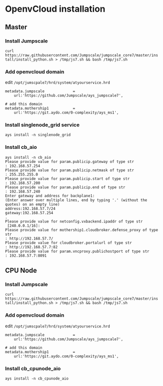 # OpenvCloud installation

## Master

### Install Jumpscale
```curl https://raw.githubusercontent.com/Jumpscale/jumpscale_core7/master/install/install_python.sh > /tmp/js7.sh && bash /tmp/js7.sh```

### Add openvcloud domain
edit ```/opt/jumscpale7/hrd/system/atyourservice.hrd```
```
metadata.jumpscale             =
    url:'https://github.com/Jumpscale/ays_jumpscale7',

# add this domain
metadata.mothership1           =
    url:'https://git.aydo.com/0-complexity/ays_ms1',

```

### Install singlenode_grid service
```ays install -n singlenode_grid```

### Install cb_aio

```
ays install -n cb_aio
Please provide value for param.publicip.gateway of type str
: 192.168.57.254
Please provide value for param.publicip.netmask of type str
: 255.255.255.0
Please provide value for param.publicip.start of type str
: 192.168.57.200
Please provide value for param.publicip.end of type str
: 192.168.57.240
Enter gateway and address for backplane1:
(Enter answer over multiple lines, end by typing '.' (without the quotes) on an empty line)
address:192.168.57.7/24
gateway:192.168.57.254
.
Please provide value for netconfig.vxbackend.ipaddr of type str
 [240.0.0.1/16]: 
Please provide value for mothership1.cloudbroker.defense_proxy of type str
: http://192.168.57.7/
Please provide value for cloudbroker.portalurl of type str
: http://192.168.57.7:82
Please provide value for param.vncproxy.publichostport of type str
: 192.168.57.7:8091
```

## CPU Node

### Install Jumpscale
```curl https://raw.githubusercontent.com/Jumpscale/jumpscale_core7/master/install/install_python.sh > /tmp/js7.sh && bash /tmp/js7.sh```

### Add openvcloud domain
edit ```/opt/jumscpale7/hrd/system/atyourservice.hrd```
```
metadata.jumpscale             =
    url:'https://github.com/Jumpscale/ays_jumpscale7',

# add this domain
metadata.mothership1           =
    url:'https://git.aydo.com/0-complexity/ays_ms1',

```

### Install cb_cpunode_aio
```ays install -n cb_cpunode_aio```